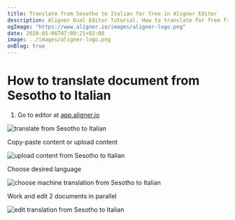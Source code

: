```yaml
---
title: Translate from Sesotho to Italian for free in Aligner Editor
description: Aligner Dual Editor Tutorial. How to translate for free from Sesotho to Italian. Aligner is multilingual document management platform. 
ogImage: "https://www.aligner.io/images/aligner-logo.png"
date: 2020-05-06T07:09:21+03:00
image: ../images/aligner-logo.png
onBlog: true
---
```


# How to translate document from Sesotho to Italian

1. Go to editor at [app.aligner.io](https://app.aligner.io "Aligner App web page")

![translate from Sesotho to Italian](../aligner-blank-editor.png "translate from Sesotho to Italian")

Copy-paste content or upload content

![upload content from Sesotho to Italian](../aligner-uploaded-document.png "upload content from Sesotho to Italian")

Choose desired language

![choose machine translation from Sesotho to Italian](../aligner-language-dropdown.png "choose machine translation from Sesotho to Italian")

Work and edit 2 documents in parallel

![edit translation from Sesotho to Italian](../aligner-double-sitded-editor.png "edit translation from Sesotho to Italian")

